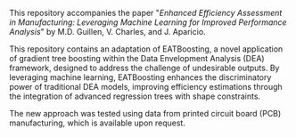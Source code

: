 This repository accompanies the paper "*Enhanced Efficiency Assessment in Manufacturing: Leveraging Machine Learning for Improved Performance Analysis*" by M.D. Guillen, V. Charles, and J. Aparicio.

This repository contains an adaptation of EATBoosting, a novel application of gradient tree boosting within the Data Envelopment Analysis (DEA) framework, designed to address the challenge of undesirable outputs. By leveraging machine learning, EATBoosting enhances the discriminatory power of traditional DEA models, improving efficiency estimations through the integration of advanced regression trees with shape constraints.

The new approach was tested using data from printed circuit board (PCB) manufacturing, which is available upon request.
